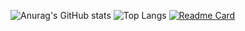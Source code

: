 
![Anurag's GitHub stats](https://github-readme-stats.vercel.app/api?username=sabique-mattummal&theme=blueberry&show_icons=true)
![Top Langs](https://github-readme-stats.vercel.app/api/top-langs/?username=sabique-mattummal&layout=compact)
[![Readme Card](https://github-readme-stats.vercel.app/api/pin/?username=anuraghazra&repo=github-readme-stats)](https://github.com/anuraghazra/github-readme-stats)


